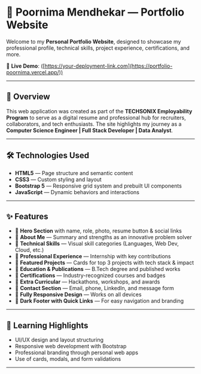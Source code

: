 # 💼 Poornima Mendhekar — Portfolio Website

Welcome to my **Personal Portfolio Website**, designed to showcase my professional profile, technical skills, project experience, certifications, and more.

🔗 **Live Demo**: ([https://your-deployment-link.com](https://portfolio-poornima.vercel.app/))

---

## 📌 Overview

This web application was created as part of the **TECHSONIX Employability Program** to serve as a digital resume and professional hub for recruiters, collaborators, and tech enthusiasts. The site highlights my journey as a **Computer Science Engineer | Full Stack Developer | Data Analyst**.

---

## 🛠️ Technologies Used

- **HTML5** — Page structure and semantic content
- **CSS3** — Custom styling and layout
- **Bootstrap 5** — Responsive grid system and prebuilt UI components
- **JavaScript** — Dynamic behaviors and interactions

---

## ✨ Features

- 🔹 **Hero Section** with name, role, photo, resume button & social links  
- 🔹 **About Me** — Summary and strengths as an innovative problem solver  
- 🔹 **Technical Skills** — Visual skill categories (Languages, Web Dev, Cloud, etc.)  
- 🔹 **Professional Experience** — Internship with key contributions  
- 🔹 **Featured Projects** — Cards for top 3 projects with tech stack & impact  
- 🔹 **Education & Publications** — B.Tech degree and published works  
- 🔹 **Certifications** — Industry-recognized courses and badges  
- 🔹 **Extra Curricular** — Hackathons, workshops, and awards  
- 🔹 **Contact Section** — Email, phone, LinkedIn, and message form  
- 🔹 **Fully Responsive Design** — Works on all devices  
- 🔹 **Dark Footer with Quick Links** — For easy navigation and branding

---

## 🧠 Learning Highlights

- UI/UX design and layout structuring  
- Responsive web development with Bootstrap  
- Professional branding through personal web apps  
- Use of cards, modals, and form validations

---

